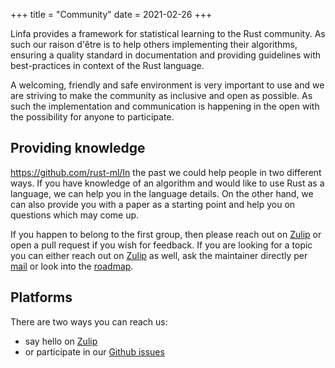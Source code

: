 +++
title = "Community"
date = 2021-02-26
+++

Linfa provides a framework for statistical learning to the Rust community. As such our raison d'être is to help others implementing their algorithms, ensuring a quality standard in documentation and providing guidelines with best-practices in context of the Rust language.

A welcoming, friendly and safe environment is very important to use and we are striving to make the community as inclusive and open as possible. As such the implementation and communication is happening in the open with the possibility for anyone to participate.

## Providing knowledge

https://github.com/rust-ml/In the past we could help people in two different ways. If you have knowledge of an algorithm and would like to use Rust as a language, we can help you in the language details. On the other hand, we can also provide you with a paper as a starting point and help you on questions which may come up.

If you happen to belong to the first group, then please reach out on [Zulip](https://rust-ml.zulipchat.com) or open a pull request if you wish for feedback. If you are looking for a topic you can either reach out on [Zulip](https://rust-ml.zulipchat.com) as well, ask the maintainer directly per [mail](mailto:lorenz.schmidt@mailbox.org) or look into the [roadmap](https://github.com/rust-ml/linfa/issues/7).

## Platforms

There are two ways you can reach us:
 * say hello on [Zulip](https://rust-ml.zulipchat.com)
 * or participate in our [Github issues](https://github.com/rust-ml/linfa/issues)
